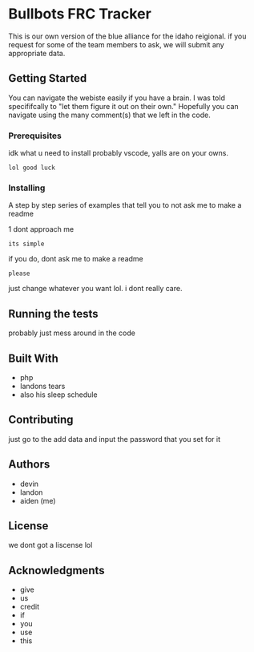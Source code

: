 # Bullbots FRC Tracker

This is our own version of the blue alliance for the idaho reigional. if you request for some of the team members to ask, we will submit any appropriate data.

## Getting Started

You can navigate the webiste easily if you have a brain. I was told specififcally to "let them figure it out on their own." Hopefully you can navigate using the many comment(s) that we left in the code.

### Prerequisites

idk what u need to install probably vscode, yalls are on your owns.

```
lol good luck
```

### Installing

A step by step series of examples that tell you to not ask me to make a readme

1 dont approach me

```
its simple
```

if you do, dont ask me to make a readme

```
please
```
just change whatever you want lol. i dont really care.

## Running the tests

probably just mess around in the code

## Built With

* php
* landons tears
* also his sleep schedule

## Contributing

just go to the add data and input the password that you set for it



## Authors

* devin
* landon
* aiden (me)

## License

we dont got a liscense lol

## Acknowledgments

* give
* us
* credit
* if
* you
* use
* this
